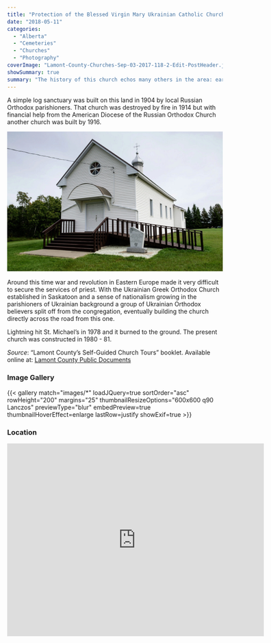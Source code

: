 ```yaml
---
title: "Protection of the Blessed Virgin Mary Ukrainian Catholic Church (Krakow)"
date: "2018-05-11"
categories: 
  - "Alberta"
  - "Cemeteries"
  - "Churches"
  - "Photography"
coverImage: "Lamont-County-Churches-Sep-03-2017-118-2-Edit-PostHeader.jpg"
showSummary: true
summary: "The history of this church echos many others in the area: early churches built, destroyed by fire in this case multiple times and always rebuilt again."
---
```


A simple log sanctuary was built on this land in 1904 by local Russian Orthodox parishioners. That church was destroyed by fire in 1914 but with financial help from the American Diocese of the Russian Orthodox Church another church was built by 1916.

![Protection of the Blessed Virgin Mary Ukrainian Catholic Church (Krakow)](Lamont-County-Churches-Sep-03-2017-033.jpg "Protection of the Blessed Virgin Mary Ukrainian Catholic Church (Krakow)")

Around this time war and revolution in Eastern Europe made it very difficult to secure the services of priest. With the Ukrainian Greek Orthodox Church established in Saskatoon and a sense of nationalism growing in the parishioners of Ukrainian background a group of Ukrainian Orthodox believers split off from the congregation, eventually building the church directly across the road from this one.

Lightning hit St. Michael’s in 1978 and it burned to the ground. The present church was constructed in 1980 - 81.

_Source_: “Lamont County’s Self-Guided Church Tours” booklet. Available online at: [Lamont County Public Documents](https://lamontcounty.civicweb.net/filepro/documents/?preview=18486)

### Image Gallery
{{< gallery match="images/*" loadJQuery=true sortOrder="asc" rowHeight="200" margins="25" thumbnailResizeOptions="600x600 q90 Lanczos" previewType="blur" embedPreview=true thumbnailHoverEffect=enlarge lastRow=justify showExif=true >}}


### Location

<iframe style="border: 0;" src="https://www.google.com/maps/embed?pb=!1m18!1m12!1m3!1d1986.9596642579518!2d-112.4072531374038!3d53.76667679106848!2m3!1f0!2f0!3f0!3m2!1i1024!2i768!4f13.1!3m3!1m2!1s0x0%3A0x0!2zNTPCsDQ2JzAwLjIiTiAxMTLCsDI0JzIxLjUiVw!5e1!3m2!1sen!2sca!4v1523154526113" width="600" height="450" frameborder="0" allowfullscreen="allowfullscreen"></iframe>

